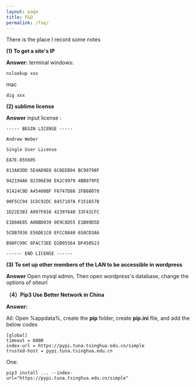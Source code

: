 ```yaml
---
layout: page
title: F&Q
permalink: /faq/
---
```


There is the place I record some notes

**(1) To get a site's IP**

**Answer:**  terminal windows:

```shell
nslookup xxx
```
mac

```shell
dig xxx
```

**(2) sublime license**

**Answer**  input license :

```shell
----- BEGIN LICENSE -----

Andrew Weber

Single User License

EA7E-855605

813A03DD 5E4AD9E6 6C0EEB94 BC99798F

942194A6 02396E98 E62C9979 4BB979FE

91424C9D A45400BF F6747D88 2FB88078

90F5CC94 1CDC92DC 8457107A F151657B

1D22E383 A997F016 42397640 33F41CFC

E1D0AE85 A0BBD039 0E9C8D55 E1B89D5D

5CDB7036 E56DE1C0 EFCC0840 650CD3A6

B98FC99C 8FAC73EE D2B95564 DF450523

------ END LICENSE ------
```

**(3) To set up other members of the LAN to be accessible in wordpress**

**Answer** Open mysql admin, Then open wordpress's database, change the options of siteurl

**（4）Pip3 Use Better Network in China**

**Answer:** 

All: Open %appdata%, create the **pip** folder, create **pip.ini** flie, and add the below codes

```
[global]
timeout = 6000
index-url = https://pypi.tuna.tsinghua.edu.cn/simple
trusted-host = pypi.tuna.tsinghua.edu.cn
```

One: 

```
pip3 install ... --index-url="https://pypi.tuna.tsinghua.edu.cn/simple"
```






